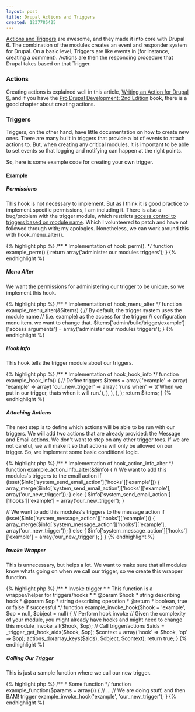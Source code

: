 ```yaml
---
layout: post
title: Drupal Actions and Triggers
created: 1237785425
---
```


[Actions and Triggers](http://drupal.org/node/199254) are awesome, and they made it into core with Drupal 6. The combination of the modules creates an event and responder system for Drupal.  On a basic level, Triggers are like events in (for instance, creating a comment).  Actions are then the responding procedure that Drupal takes based on that Trigger.

### Actions

Creating actions is explained well in this article, [Writing an Action for Drupal 6](http://www.sysarchitects.com/node/47), and if you have the [Pro Drupal Development: 2nd Edition](http://www.drupalbook.com/) book, there is a good chapter about creating actions.

### Triggers

Triggers, on the other hand, have little documentation on how to create new ones.  There are many built in triggers that provide a lot of events to attach actions to.  But, when creating any critical modules, it is important to be able to set events so that logging and notifying can happen at the right points.

So, here is some example code for creating your own trigger.

#### Example

##### Permissions

This hook is not necessary to implement.  But as I think it is good practice to implement specific permissions, I am including it.  There is also a bug/problem with the trigger module, which restricts [access control to triggers based on module name](http://drupal.org/node/324183]).  Which I volunteered to patch and have not followed through with; my apologies.  Nonetheless, we can work around this with hook_menu_alter().


<div>
{% highlight php %}
/**
 * Implementation of hook_perm().
 */
function example_perm() {
  return array('administer our modules triggers');
}
{% endhighlight %}
</div>


##### Menu Alter

We want the permissions for administering our trigger to be unique, so we implement this hook.


<div>
{% highlight php %}
/**
 * Implementation of hook_menu_alter
 */
function example_menu_alter(&amp;$items) {
  // By default, the trigger system uses the module name 
  // (i.e. example) as the access for the trigger
  // configuration menu item.  we want to change that.
  $items['admin/build/trigger/example']['access arguments'] = array('administer our modules triggers');
}
{% endhighlight %}
</div>


##### Hook Info

This hook tells the trigger module about our triggers.


<div>
{% highlight php %}
/**
 * Implementation of hook_hook_info
 */
function example_hook_info() {
  // Define triggers
  $items = array(
    'example' => array(
      'example' => array(
        'our_new_trigger' => array(
          'runs when' => t('When we put in our trigger, thats when it will run.'),
        ),
      ),
    ),
  );
  return $items;
} 
{% endhighlight %}
</div>


##### Attaching Actions

The next step is to define which actions will be able to be run with our triggers.  We will add two actions that are already provided: the Message and Email actions.  We don't want to step on any other trigger toes.  If we are not careful, we will make it so that actions will only be allowed on our trigger.  So, we implement some basic conditional logic.


<div>
{% highlight php %}
/**
 * Implementation of hook_action_info_alter
 */
function example_action_info_alter(&amp;$info) {
  // We want to add this modules's triggers to the email action
  if (isset($info['system_send_email_action']['hooks']['example'])) {
    array_merge($info['system_send_email_action']['hooks']['example'], array('our_new_trigger'));
  } else {
    $info['system_send_email_action']['hooks']['example'] = array('our_new_trigger');
  }
  
  // We want to add this modules's triggers to the message action
  if (isset($info['system_message_action']['hooks']['example'])) {
    array_merge($info['system_message_action']['hooks']['example'], array('our_new_trigger'));
  } else {
    $info['system_message_action']['hooks']['example'] = array('our_new_trigger');
  }
}
{% endhighlight %}
</div>


##### Invoke Wrapper

This is unnecessary, but helps a lot.  We want to make sure that all modules know whats going on when we call our trigger, so we create this wrapper function.


<div>
{% highlight php %}
/**
 * Invoke trigger
 *
 * This function is a wrapper/helper for triggers/hooks
 *
 * @param $hook
 *   string describing hook
 * @param $op
 *   string describing operation
 * @return
 *   boolean, true or false if successful
 */
function example_invoke_hook($hook = 'example', $op = null, $object = null) {
  // Perform hook invoke
  // Given the complexity of your module, you might already have hooks and might need to change this
  module_invoke_all($hook, $op);
  // Call trigger/actions
  $aids = _trigger_get_hook_aids($hook, $op);
  $context = array('hook' => $hook, 'op' => $op);
  actions_do(array_keys($aids), $object, $context);
  return true;
}
{% endhighlight %}
</div>


##### Calling Our Trigger

This is just a sample function where we call our new trigger.


<div>
{% highlight php %}
/**
 * Some function
 */
function example_function($params = array()) {
  // ...
  // We are doing stuff, and then BAM! trigger
  example_invoke_hook('example', 'our_new_trigger');
} 
{% endhighlight %}
</div>
